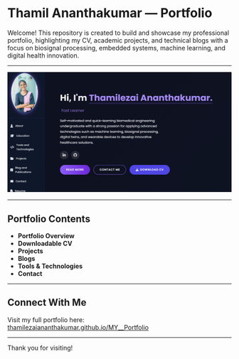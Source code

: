 # Thamil Ananthakumar — Portfolio

Welcome! This repository is created to build and showcase my professional portfolio, highlighting my CV, academic projects, and technical blogs with a focus on biosignal processing, embedded systems, machine learning, and digital health innovation.

---

<!-- Add your portfolio front page image here -->
![Portfolio Front Page](assets/img/portfolio.png)

---

## Portfolio Contents

- **Portfolio Overview**  
- **Downloadable CV**  
- **Projects**  
- **Blogs**  
- **Tools & Technologies**  
- **Contact**

---

## Connect With Me 

Visit my full portfolio here:  
[thamilezaiananthakumar.github.io/MY__Portfolio](https://thamilezaiananthakumar.github.io/MY__Portfolio/)

---

Thank you for visiting!
